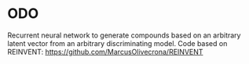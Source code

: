 # ODO

Recurrent neural network to generate compounds based on an arbitrary latent vector from an arbitrary discriminating model. Code based on REINVENT: https://github.com/MarcusOlivecrona/REINVENT
